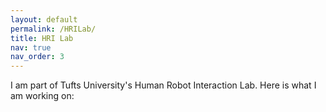 ```yaml
---
layout: default
permalink: /HRILab/
title: HRI Lab
nav: true
nav_order: 3
---
```


I am part of Tufts University's Human Robot Interaction Lab. Here is what I am working on:
